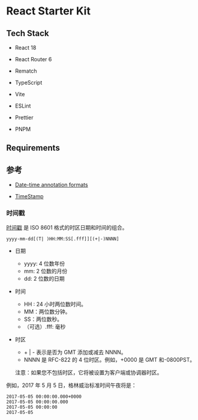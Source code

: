 # React Starter Kit

## Tech Stack

- React 18

- React Router 6

- Rematch

- TypeScript

- Vite

- ESLint

- Prettier

- PNPM

## Requirements

## 参考

- [Date-time annotation formats](https://www.ibm.com/docs/en/oala/1.3.2?topic=SSPFMY_1.3.2/com.ibm.scala.doc/admin/iwa_appxb_date-time_formats.html)

- [TimeStamp](https://docs.datastax.com/en/dse/6.7/cql/cql/cql_reference/refDataTypes.html#refDataTypes__timestamp)

### 时间戳

[时间戳](https://docs.datastax.com/en/dse/6.7/cql/cql/cql_reference/refDataTypes.html#refDataTypes__timestamp) 是 ISO 8601 格式的时区日期和时间的组合。

```
yyyy-mm-dd[(T| )HH:MM:SS[.fff]][(+|-)NNNN]
```

- 日期

  - yyyy: 4 位数年份
  - mm: 2 位数的月份
  - dd: 2 位数的日期

- 时间

  - HH : 24 小时两位数时间。
  - MM：两位数分钟。
  - SS：两位数秒。
  - （可选）.fff: 毫秒

- 时区

  - \+ | - 表示是否为 GMT 添加或减去 NNNN。
  - NNNN 是 RFC-822 的 4 位时区。例如，+0000 是 GMT 和-0800PST。

  注意：如果您不包括时区，它将被设置为客户端或协调器时区。

例如，2017 年 5 月 5 日，格林威治标准时间午夜将是：

```
2017-05-05 00:00:00.000+0000
2017-05-05 00:00:00.000
2017-05-05 00:00:00
2017-05-05
```
